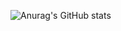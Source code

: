 ![Anurag's GitHub stats](https://github-readme-stats.vercel.app/api?username=Eiken&count_private=true&show_icons=true&theme=transparent)
